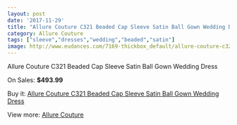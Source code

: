 ```yaml
---
layout: post
date: '2017-11-29'
title: "Allure Couture C321 Beaded Cap Sleeve Satin Ball Gown Wedding Dress"
category: Allure Couture
tags: ["sleeve","dresses","wedding","beaded","satin"]
image: http://www.eudances.com/7169-thickbox_default/allure-couture-c321-beaded-cap-sleeve-satin-ball-gown-wedding-dress.jpg
---
```

Allure Couture C321 Beaded Cap Sleeve Satin Ball Gown Wedding Dress

On Sales: **$493.99**
<a href="https://www.eudances.com/en/allure-couture/2592-allure-couture-c321-beaded-cap-sleeve-satin-ball-gown-wedding-dress.html"><amp-img layout="responsive" width="600" height="600" src="//www.eudances.com/7169-thickbox_default/allure-couture-c321-beaded-cap-sleeve-satin-ball-gown-wedding-dress.jpg" alt="Allure Couture C321 Beaded Cap Sleeve Satin Ball Gown Wedding Dress 0" /></a>
<a href="https://www.eudances.com/en/allure-couture/2592-allure-couture-c321-beaded-cap-sleeve-satin-ball-gown-wedding-dress.html"><amp-img layout="responsive" width="600" height="600" src="//www.eudances.com/7174-thickbox_default/allure-couture-c321-beaded-cap-sleeve-satin-ball-gown-wedding-dress.jpg" alt="Allure Couture C321 Beaded Cap Sleeve Satin Ball Gown Wedding Dress 1" /></a>
<a href="https://www.eudances.com/en/allure-couture/2592-allure-couture-c321-beaded-cap-sleeve-satin-ball-gown-wedding-dress.html"><amp-img layout="responsive" width="600" height="600" src="//www.eudances.com/7173-thickbox_default/allure-couture-c321-beaded-cap-sleeve-satin-ball-gown-wedding-dress.jpg" alt="Allure Couture C321 Beaded Cap Sleeve Satin Ball Gown Wedding Dress 2" /></a>
<a href="https://www.eudances.com/en/allure-couture/2592-allure-couture-c321-beaded-cap-sleeve-satin-ball-gown-wedding-dress.html"><amp-img layout="responsive" width="600" height="600" src="//www.eudances.com/7172-thickbox_default/allure-couture-c321-beaded-cap-sleeve-satin-ball-gown-wedding-dress.jpg" alt="Allure Couture C321 Beaded Cap Sleeve Satin Ball Gown Wedding Dress 3" /></a>
<a href="https://www.eudances.com/en/allure-couture/2592-allure-couture-c321-beaded-cap-sleeve-satin-ball-gown-wedding-dress.html"><amp-img layout="responsive" width="600" height="600" src="//www.eudances.com/7171-thickbox_default/allure-couture-c321-beaded-cap-sleeve-satin-ball-gown-wedding-dress.jpg" alt="Allure Couture C321 Beaded Cap Sleeve Satin Ball Gown Wedding Dress 4" /></a>
<a href="https://www.eudances.com/en/allure-couture/2592-allure-couture-c321-beaded-cap-sleeve-satin-ball-gown-wedding-dress.html"><amp-img layout="responsive" width="600" height="600" src="//www.eudances.com/7170-thickbox_default/allure-couture-c321-beaded-cap-sleeve-satin-ball-gown-wedding-dress.jpg" alt="Allure Couture C321 Beaded Cap Sleeve Satin Ball Gown Wedding Dress 5" /></a>

Buy it: [Allure Couture C321 Beaded Cap Sleeve Satin Ball Gown Wedding Dress](https://www.eudances.com/en/allure-couture/2592-allure-couture-c321-beaded-cap-sleeve-satin-ball-gown-wedding-dress.html "Allure Couture C321 Beaded Cap Sleeve Satin Ball Gown Wedding Dress")

View more: [Allure Couture](https://www.eudances.com/en/37-allure-couture "Allure Couture")